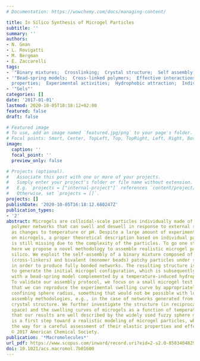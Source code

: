 ```yaml
---
# Documentation: https://wowchemy.com/docs/managing-content/

title: In Silico Synthesis of Microgel Particles
subtitle: ''
summary: ''
authors:
- N. Gnan
- L. Rovigatti
- M. Bergman
- E. Zaccarelli
tags:
- '"Binary mixtures;  Crosslinking;  Crystal structure;  Self assembly;  Spheres"'
- '"Bead-spring models;  Cross-linked polymers;  Effective interactions;  Elastic
  properties;  Experimental activities;  Hydrophobic attraction;  Individual particles;  Temperature-induced"'
- '"Gels"'
categories: []
date: '2017-01-01'
lastmod: 2020-10-05T18:18:12+02:00
featured: false
draft: false

# Featured image
# To use, add an image named `featured.jpg/png` to your page's folder.
# Focal points: Smart, Center, TopLeft, Top, TopRight, Left, Right, BottomLeft, Bottom, BottomRight.
image:
  caption: ''
  focal_point: ''
  preview_only: false

# Projects (optional).
#   Associate this post with one or more of your projects.
#   Simply enter your project's folder or file name without extension.
#   E.g. `projects = ["internal-project"]` references `content/project/deep-learning/index.md`.
#   Otherwise, set `projects = []`.
projects: []
publishDate: '2020-10-05T16:18:12.680247Z'
publication_types:
- '2'
abstract: Microgels are colloidal-scale particles individually made of cross-linked
  polymer networks that can swell and deswell in response to external stimuli, such
  as changes to temperature or pH. Despite a large amount of experimental activities
  on microgels, a proper theoretical description based on individual particle properties
  is still missing due to the complexity of the particles. To go one step further,
  here we propose a novel methodology to assemble realistic microgel particles in
  silico. We exploit the self-assembly of a binary mixture composed of tetravalent
  (cross-linkers) and bivalent (monomer beads) patchy particles under spherical confinement
  in order to produce fully bonded networks. The resulting structure is then used
  to generate the initial microgel configuration, which is subsequently simulated
  with a bead-spring model complemented by a temperature-induced hydrophobic attraction.
  To validate our assembly protocol, we focus on a small microgel test case and show
  that we can reproduce the experimental swelling curve by appropriately tuning the
  confining sphere radius, something that would not be possible with less sophisticated
  assembly methodologies, e.g., in the case of networks generated from an underlying
  crystal structure. We further investigate the structure (in reciprocal and real
  space) and the swelling curves of microgels as a function of temperature, finding
  that our results are well described by the widely used fuzzy sphere model. This
  is a first step toward a realistic modeling of microgel particles, which will pave
  the way for a careful assessment of their elastic properties and effective interactions.
  © 2017 American Chemical Society.
publication: '*Macromolecules*'
url_pdf: https://www.scopus.com/inward/record.uri?eid=2-s2.0-85034048296&doi=10.1021%2facs.macromol.7b01600&partnerID=40&md5=29155179bd3d5c997a603b240d30563e
doi: 10.1021/acs.macromol.7b01600
---
```

